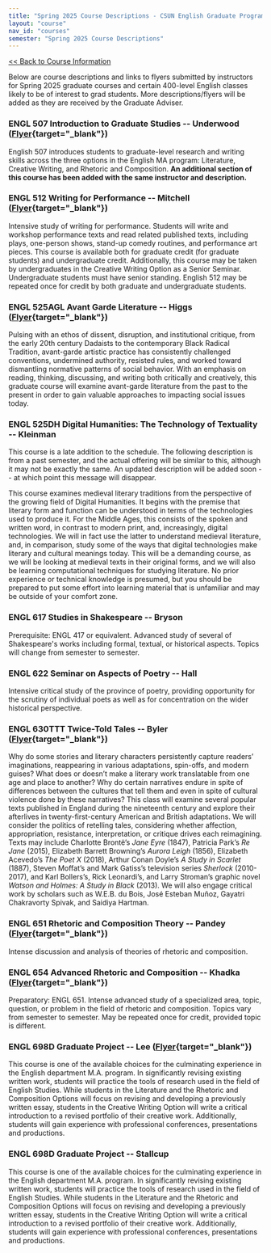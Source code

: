 ```yaml
---
title: "Spring 2025 Course Descriptions - CSUN English Graduate Program"
layout: "course"
nav_id: "courses"
semester: "Spring 2025 Course Descriptions"
---
```


<div class="mt-3 mb-3">
    <a class="btn btn-sm btn-primary" role="button" href="/graduate-program/courses/spring-2025">&lt;&lt; Back to Course Information</a>
</div>

Below are course descriptions and links to flyers submitted by instructors for Spring 2025 graduate courses and certain 400-level English classes likely to be of interest to grad students. More descriptions/flyers will be added as they are received by the Graduate Adviser.

### ENGL 507 Introduction to Graduate Studies -- Underwood ([Flyer](/flyers/ENGL507.pdf){target="_blank"})

English 507 introduces students to graduate-level research and writing skills across the three options in the English MA program: Literature, Creative Writing, and Rhetoric and Composition. **An additional section of this course has been added with the same instructor and description.**

### ENGL 512 Writing for Performance -- Mitchell ([Flyer](/flyers/ENGL512.pdf){target="_blank"})

Intensive study of writing for performance. Students will write and workshop performance texts and read related published texts, including plays, one-person shows, stand-up comedy routines, and performance art pieces. This course is available both for graduate credit (for graduate students) and undergraduate credit. Additionally, this course may be taken by undergraduates in the Creative Writing Option as a Senior Seminar. Undergraduate students must have senior standing. English 512 may be repeated once for credit by both graduate and undergraduate students.

### ENGL 525AGL Avant Garde Literature -- Higgs ([Flyer](/flyers/ENGL525AGL.pdf){target="_blank"})

Pulsing with an ethos of dissent, disruption, and institutional critique, from the early 20th century Dadaists to the contemporary Black Radical Tradition, avant-garde artistic practice has consistently challenged conventions, undermined authority, resisted rules, and worked toward dismantling normative patterns of social behavior. With an emphasis on reading, thinking, discussing, and writing both critically and creatively, this graduate course will examine avant-garde literature from the past to the present in order to gain valuable approaches to impacting social issues today.

### ENGL 525DH Digital Humanities: The Technology of Textuality -- Kleinman

This course is a late addition to the schedule. The following description is from a past semester, and the actual offering will be similar to this, although it may not be exactly the same. An updated description will be added soon -- at which point this message will disappear.

This course examines medieval literary traditions from the perspective of the growing field of Digital Humanities. It begins with the premise that literary form and function can be understood in terms of the technologies used to produce it. For the Middle Ages, this consists of the spoken and written word, in contrast to modern print, and, increasingly, digital technologies. We will in fact use the latter to understand medieval literature, and, in comparison, study some of the ways that digital technologies make literary and cultural meanings today. This will be a demanding course, as we will be looking at medieval texts in their original forms, and we will also be learning computational techniques for studying literature. No prior experience or technical knowledge is presumed, but you should be prepared to put some effort into learning material that is unfamiliar and may be outside of your comfort zone.

### ENGL 617 Studies in Shakespeare -- Bryson

Prerequisite: ENGL 417 or equivalent. Advanced study of several of Shakespeare's works including formal, textual, or historical aspects. Topics will change from semester to semester.

### ENGL 622 Seminar on Aspects of Poetry -- Hall

Intensive critical study of the province of poetry, providing opportunity for the scrutiny of individual poets as well as for concentration on the wider historical perspective.

### ENGL 630TTT Twice-Told Tales -- Byler ([Flyer](/flyers/ENGL630TTT.pdf){target="_blank"})

Why do some stories and literary characters persistently capture readers’ imaginations, reappearing in various adaptations, spin-offs, and modern guises? What does or doesn’t make a literary work translatable from one age and place to another? Why do certain narratives endure in spite of differences between the cultures that tell them and even in spite of cultural violence done by these narratives? This class will examine several popular texts published in England during the nineteenth century and explore their afterlives in twenty-first-century American and British adaptations. We will consider the politics of retelling tales, considering whether affection, appropriation, resistance, interpretation, or critique drives each reimagining. Texts may include Charlotte Brontë’s _Jane Eyre_ (1847), Patricia Park’s _Re Jane_ (2015), Elizabeth Barrett Browning’s _Aurora Leigh_ (1856), Elizabeth Acevedo’s _The Poet X_ (2018), Arthur Conan Doyle’s _A Study in Scarlet_ (1887), Steven Moffat’s and Mark Gatiss’s television series _Sherlock_ (2010-2017), and Karl Bollers’s, Rick Leonardi’s, and Larry Stroman’s graphic novel _Watson and Holmes: A Study in Black_ (2013). We will also engage critical work by scholars such as W.E.B. du Bois, José Esteban Muñoz, Gayatri Chakravorty Spivak, and Saidiya Hartman.

### ENGL 651 Rhetoric and Composition Theory -- Pandey ([Flyer](flyers/ENGL651.pdf){target="_blank"})

Intense discussion and analysis of theories of rhetoric and composition.

### ENGL 654 Advanced Rhetoric and Composition -- Khadka ([Flyer](/flyers/ENGL654.pdf){target="_blank"})

Preparatory: ENGL 651. Intense advanced study of a specialized area, topic, question, or problem in the field of rhetoric and composition. Topics vary from semester to semester. May be repeated once for credit, provided topic is different.

### ENGL 698D Graduate Project -- Lee ([Flyer](flyers/ENGL698D-01.pdf){target="_blank"})

This course is one of the available choices for the culminating experience in the English department M.A. program. In significantly revising existing written work, students will practice the tools of research used in the field of English Studies. While students in the Literature and the Rhetoric and Composition Options will focus on revising and developing a previously written essay, students in the Creative Writing Option will write a critical introduction to a revised portfolio of their creative work. Additionally, students will gain experience with professional conferences, presentations and productions.

### ENGL 698D Graduate Project -- Stallcup

This course is one of the available choices for the culminating experience in the English department M.A. program. In significantly revising existing written work, students will practice the tools of research used in the field of English Studies. While students in the Literature and the Rhetoric and Composition Options will focus on revising and developing a previously written essay, students in the Creative Writing Option will write a critical introduction to a revised portfolio of their creative work. Additionally, students will gain experience with professional conferences, presentations and productions.
